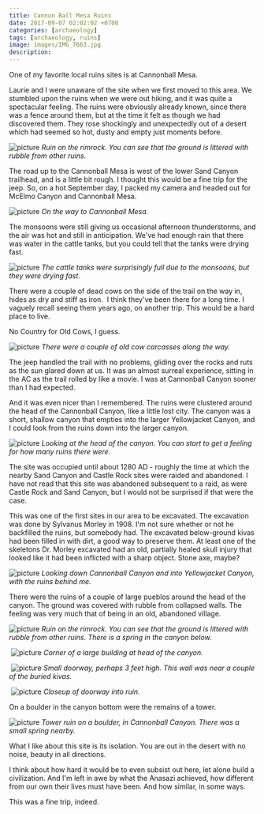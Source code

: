 ```yaml
---
title: Cannon Ball Mesa Ruins
date: 2017-09-07 02:02:02 +0700
categories: [archaeology]
tags: [archaeology, ruins]
image: images/IMG_7663.jpg
description: 
---
```


One of my favorite local ruins sites is at Cannonball Mesa.

Laurie and I were unaware of the site when we first moved to this area. We stumbled upon the ruins when we were out hiking, and it was quite a spectacular feeling. The ruins were obviously already known, since there was a fence around them, but at the time it felt as though we had discovered them. They rose shockingly and unexpectedly out of a desert which had seemed so hot, dusty and empty just moments before.

![picture](images/IMG_7663.jpg)
*Ruin on the rimrock. You can see that the ground is littered with rubble from other ruins.*

The road up to the Cannonball Mesa is west of the lower Sand Canyon trailhead, and is a little bit rough. I thought this would be a fine trip for the jeep. So, on a hot September day, I packed my camera and headed out for McElmo Canyon and Cannonball Mesa.

![picture](images/IMG_7650.jpg)
*On the way to Cannonball Mesa.*

The monsoons were still giving us occasional afternoon thunderstorms, and the air was hot and still in anticipation. We've had enough rain that there was water in the cattle tanks, but you could tell that the tanks were drying fast.


![picture](images/IMG_7647.jpg)
*The cattle tanks were surprisingly full due to the monsoons, but they were drying fast.*

There were a couple of dead cows on the side of the trail on the way in, hides as dry and stiff as iron.  I think they've been there for a long time. I vaguely recall seeing them years ago, on another trip. This would be a hard place to live.  

No Country for Old Cows, I guess.


![picture](images/IMG_7640.jpg)
*There were a couple of old cow carcasses along the way.*

The jeep handled the trail with no problems, gliding over the rocks and ruts as the sun glared down at us. It was an almost surreal experience, sitting in the AC as the trail rolled by like a movie. I was at Cannonball Canyon sooner than I had expected.

And it was even nicer than I remembered. The ruins were clustered around the head of the Cannonball Canyon, like a little lost city. The canyon was a short, shallow canyon that empties into the larger Yellowjacket Canyon, and I could look from the ruins down into the larger canyon.


![picture](images/IMG_7674-1.jpg)
*Looking at the head of the canyon. You can start to get a feeling for how many ruins there were.*

The site was occupied until about 1280 AD - roughly the time at which the nearby Sand Canyon and Castle Rock sites were raided and abandoned. I have not read that this site was abandoned subsequent to a raid, as were Castle Rock and Sand Canyon, but I would not be surprised if that were the case.

This was one of the first sites in our area to be excavated. The excavation was done by Sylvanus Morley in 1908. I'm not sure whether or not he backfilled the ruins, but somebody had. The excavated below-ground kivas had been filled in with dirt, a good way to preserve them. At least one of the skeletons Dr. Morley excavated had an old, partially healed skull injury that looked like it had been inflicted with a sharp object. Stone axe, maybe?


![picture](images/IMG_7675-1.jpg)
*Looking down Cannonball Canyon and into Yellowjacket Canyon, with the ruins behind me.*


There were the ruins of a couple of large pueblos around the head of the canyon. The ground was covered with rubble from collapsed walls. The feeling was very much that of being in an old, abandoned village.

![picture](images/IMG_7663.jpg)
*Ruin on the rimrock. You can see that the ground is littered with rubble from other ruins. There is a spring in the canyon below.*


 ![picture](images/IMG_7659-1.jpg)
*Corner of a large building at head of the canyon.*

 ![picture](images/IMG_7652.jpg)
*Small doorway, perhaps 3 feet high. This wall was near a couple of the buried kivas.*

 ![picture](images/IMG_7669.jpg)
*Closeup of doorway into ruin.*

On a boulder in the canyon bottom were the remains of a tower.

![picture](images/IMG_7667.jpg)
*Tower ruin on a boulder, in Cannonball Canyon. There was a small spring nearby.*

What I like about this site is its isolation. You are out in the desert with no noise, beauty in all directions.

I think about how hard it would be to even subsist out here, let alone build a civilization. And I'm left in awe by what the Anasazi achieved, how different from our own their lives must have been. And how similar, in some ways.

This was a fine trip, indeed.
